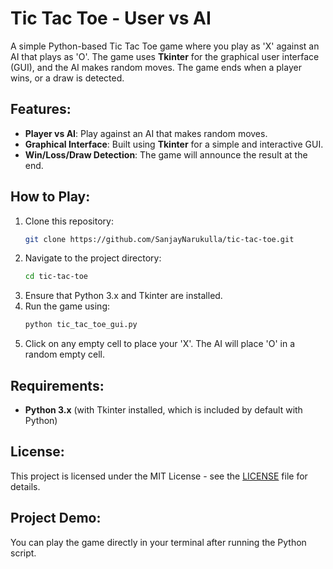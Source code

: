 # Tic Tac Toe - User vs AI

A simple Python-based Tic Tac Toe game where you play as 'X' against an AI that plays as 'O'. The game uses **Tkinter** for the graphical user interface (GUI), and the AI makes random moves. The game ends when a player wins, or a draw is detected.

## Features:
- **Player vs AI**: Play against an AI that makes random moves.
- **Graphical Interface**: Built using **Tkinter** for a simple and interactive GUI.
- **Win/Loss/Draw Detection**: The game will announce the result at the end.

## How to Play:
1. Clone this repository:
    ```bash
    git clone https://github.com/SanjayNarukulla/tic-tac-toe.git
    ```
2. Navigate to the project directory:
    ```bash
    cd tic-tac-toe
    ```
3. Ensure that Python 3.x and Tkinter are installed.
4. Run the game using:
    ```bash
    python tic_tac_toe_gui.py
    ```
5. Click on any empty cell to place your 'X'. The AI will place 'O' in a random empty cell.

## Requirements:
- **Python 3.x** (with Tkinter installed, which is included by default with Python)

## License:
This project is licensed under the MIT License - see the [LICENSE](LICENSE) file for details.

## Project Demo:
You can play the game directly in your terminal after running the Python script.
